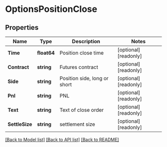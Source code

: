 # OptionsPositionClose

## Properties

Name | Type | Description | Notes
------------ | ------------- | ------------- | -------------
**Time** | **float64** | Position close time | [optional] [readonly] 
**Contract** | **string** | Futures contract | [optional] [readonly] 
**Side** | **string** | Position side, long or short | [optional] [readonly] 
**Pnl** | **string** | PNL | [optional] [readonly] 
**Text** | **string** | Text of close order | [optional] [readonly] 
**SettleSize** | **string** | settlement size | [optional] [readonly] 

[[Back to Model list]](../README.md#documentation-for-models) [[Back to API list]](../README.md#documentation-for-api-endpoints) [[Back to README]](../README.md)


